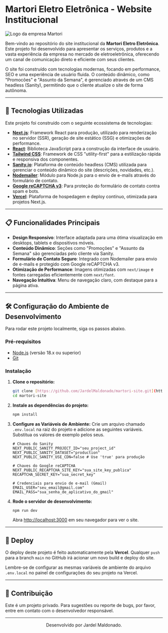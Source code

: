 # Martori Eletro Eletrônica - Website Institucional

![Logo da empresa Martori](https://i.imgur.com/nW4lesT.png)

Bem-vindo ao repositório do site institucional da **Martori Eletro Eletrônica**. Este projeto foi desenvolvido para apresentar os serviços, produtos e a vasta experiência da empresa no mercado de eletroeletrônica, oferecendo um canal de comunicação direto e eficiente com seus clientes.

O site foi construído com tecnologias modernas, focando em performance, SEO e uma experiência de usuário fluida. O conteúdo dinâmico, como "Promocões" e "Assunto da Semana", é gerenciado através de um CMS headless (Sanity), permitindo que o cliente atualize o site de forma autônoma.

---

## 🚀 Tecnologias Utilizadas

Este projeto foi construído com o seguinte ecossistema de tecnologias:

- **[Next.js](https://nextjs.org/)**: Framework React para produção, utilizado para renderização no servidor (SSR), geração de site estático (SSG) e otimizações de performance.
- **[React](https://react.dev/)**: Biblioteca JavaScript para a construção da interface de usuário.
- **[Tailwind CSS](https://tailwindcss.com/)**: Framework de CSS "utility-first" para a estilização rápida e responsiva dos componentes.
- **[Sanity.io](https://www.sanity.io/)**: Plataforma de conteúdo headless (CMS) utilizada para gerenciar o conteúdo dinâmico do site (descrições, novidades, etc.).
- **[Nodemailer](https://nodemailer.com/)**: Módulo para Node.js para o envio de e-mails através do formulário de contato.
- **[Google reCAPTCHA v3](https://www.google.com/recaptcha/about/)**: Para proteção do formulário de contato contra spam e bots.
- **[Vercel](https://vercel.com/)**: Plataforma de hospedagem e deploy contínuo, otimizada para projetos Next.js.

---

## 📋 Funcionalidades Principais

- **Design Responsivo**: Interface adaptada para uma ótima visualização em desktops, tablets e dispositivos móveis.
- **Conteúdo Dinâmico**: Seções como "Promoções" e "Assunto da Semana" são gerenciadas pelo cliente via Sanity.
- **Formulário de Contato Seguro**: Integrado com Nodemailer para envio de e-mails e protegido com Google reCAPTCHA v3.
- **Otimização de Performance**: Imagens otimizadas com `next/image` e fontes carregadas eficientemente com `next/font`.
- **Navegação Intuitiva**: Menu de navegação claro, com destaque para a página ativa.

---

## 🛠️ Configuração do Ambiente de Desenvolvimento

Para rodar este projeto localmente, siga os passos abaixo.

### Pré-requisitos

- [Node.js](https://nodejs.org/en) (versão 18.x ou superior)
- [Git](https://git-scm.com/)

### Instalação

1.  **Clone o repositório:**
    ```bash
    git clone [https://github.com/JardelMaldonado/martori-site.git](https://github.com/JardelMaldonado/martori-site.git)
    cd martori-site
    ```

2.  **Instale as dependências do projeto:**
    ```bash
    npm install
    ```

3.  **Configure as Variáveis de Ambiente:**
    Crie um arquivo chamado `.env.local` na raiz do projeto e adicione as seguintes variáveis. Substitua os valores de exemplo pelos seus.

    ```env
    # Chaves do Sanity
    NEXT_PUBLIC_SANITY_PROJECT_ID="seu_project_id"
    NEXT_PUBLIC_SANITY_DATASET="production"
    NEXT_PUBLIC_SANITY_USE_CDN=false # Use 'true' para produção

    # Chaves do Google reCAPTCHA
    NEXT_PUBLIC_RECAPTCHA_SITE_KEY="sua_site_key_publica"
    RECAPTCHA_SECRET_KEY="sua_secret_key"

    # Credenciais para envio de e-mail (Gmail)
    EMAIL_USER="seu_email@gmail.com"
    EMAIL_PASS="sua_senha_de_aplicativo_do_gmail"
    ```

4.  **Rode o servidor de desenvolvimento:**
    ```bash
    npm run dev
    ```

    Abra [http://localhost:3000](http://localhost:3000) em seu navegador para ver o site.

---

## 🚀 Deploy

O deploy deste projeto é feito automaticamente pela **Vercel**. Qualquer `push` para a branch `main` no GitHub irá acionar um novo build e deploy do site.

Lembre-se de configurar as mesmas variáveis de ambiente do arquivo `.env.local` no painel de configurações do seu projeto na Vercel.

---

## 🤝 Contribuição

Este é um projeto privado. Para sugestões ou reporte de bugs, por favor, entre em contato com o desenvolvedor responsável.

---

<p align="center">
  Desenvolvido por Jardel Maldonado.
</p>
